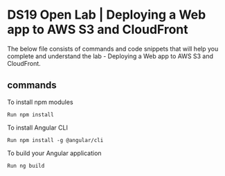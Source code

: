 # DS19 Open Lab | Deploying a Web app to AWS S3 and CloudFront 

The below file consists of commands and code snippets that will help you complete and understand the lab - Deploying a Web app to AWS S3 and CloudFront.

## commands

To install npm modules

```
Run npm install
```

To install Angular CLI

```
Run npm install -g @angular/cli
```

To build your Angular application

```
Run ng build
```
